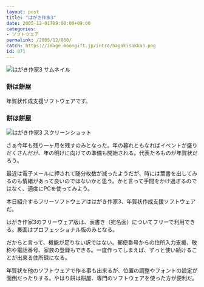 ```yaml
---
layout: post
title: "はがき作家3"
date: 2005-12-01T09:00:00+09:00
categories:
- ソフトウェア
permalink: /2005/12/860/
catch: https://image.moongift.jp/intro/hagakisakka3.png
id: 871
---
```

 ![はがき作家3 サムネイル](https://image.moongift.jp/intro/hagakisakka3.s.png "はがき作家3 サムネイル")
  

### 餅は餅屋
  
年賀状作成支援ソフトウェアです。  
<!--more-->  

### 餅は餅屋
  

![はがき作家3 スクリーンショット](https://image.moongift.jp/intro/hagakisakka3.png "はがき作家3 スクリーンショット")

  

さぁ今年も残り一ヶ月を残すのみとなった。年の暮れともなればイベントが盛りだくさんだが、年の明けに向けての準備も開始される。代表たるものが年賀状だろう。

  

最近は電子メールに押されて随分枚数が減ったようだが、時には葉書を出してみるのも情緒があって良いのではないかと思う。かと言って手間をかけ過ぎるのではなく、適度にPCを使ってみよう。

  

本日紹介するフリーソフトウェアははがき作家3、年賀状作成支援ソフトウェアだ。

  

はがき作家3のフリーウェア版は、表書き（宛名面）についてフリーで利用できる。裏面はプロフェッショナル版のみとなる。

  

だからと言って、機能が足りない訳ではない。郵便番号からの住所入力支援、敬称や電話番号、家族の登録もできる。一度作ってしまえば、ずっと使い続けることが出来る住所録になる。

  

年賀状を他のソフトウェアで作る事も出来るが、位置の調整やフォントの設定が面倒だったりする。やはり餅は餅屋、専門のソフトウェアを使った方が便利だ。

